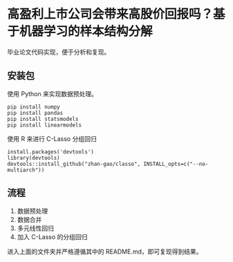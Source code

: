 # 高盈利上市公司会带来高股价回报吗？基于机器学习的样本结构分解

毕业论文代码实现，便于分析和复现。

## 安装包

使用 Python 来实现数据预处理。

```shell
pip install numpy
pip install pandas
pip install statsmodels
pip install linearmodels
```

使用 R  来进行 C-Lasso 分组回归

```
install.packages('devtools')
library(devtools)
devtools::install_github("zhan-gao/classo", INSTALL_opts=c("--no-multiarch"))
```

## 流程

1. 数据预处理
2. 数据合并
3. 多元线性回归
4. 加入 C-Lasso 的分组回归

进入上面的文件夹并严格遵循其中的 README.md，即可复现得到结果。